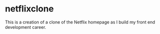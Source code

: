 # netflixclone

This is a creation of a clone of the Netflix homepage as I build my front end development career.
